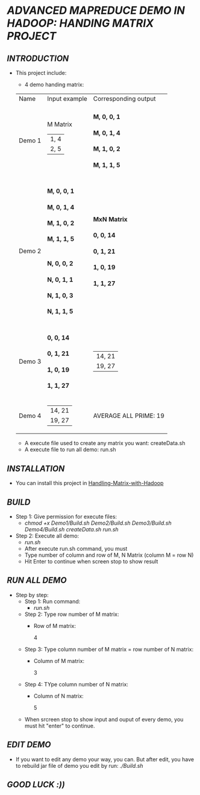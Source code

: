 # ***ADVANCED MAPREDUCE DEMO IN HADOOP: HANDING MATRIX PROJECT***

## ***INTRODUCTION***
* This project include:
    * 4 demo handing matrix:
    <table>
    <tr>
        <td>Name</td>
        <td>Input example</td>
        <td>Corresponding output</td>
    </tr>
    <tr>
        <td>Demo 1</td>
        <td>
          M Matrix
          <table>
            <tr>
              <td>1, 4</td>
            </tr>
            <tr>
              <td>2, 5</td>
            </tr>
          </table>
        </td>
        <td>
          <h4>M, 0, 0, 1</h4>
          <h4>M, 0, 1, 4</h4>
          <h4>M, 1, 0, 2</h4>
          <h4>M, 1, 1, 5</h4>
        </td>
    </tr>
    <tr>
      <td>
        Demo 2  
      </td>
      <td>
      <div>
        <h4>M, 0, 0, 1</h4>
        <h4>M, 0, 1, 4</h4>
        <h4>M, 1, 0, 2</h4>
        <h4>M, 1, 1, 5</h4>
        <h1></h1>
      </div>
      <div>
        <h4>N, 0, 0, 2</h4>
        <h4>N, 0, 1, 1</h4>
        <h4>N, 1, 0, 3</h4>
        <h4>N, 1, 1, 5</h4>
      </div>
      </td>
      <td>
        <h4>MxN Matrix</h4>
        <h4>0, 0, 14</h4>
        <h4>0, 1, 21</h4>
        <h4>1, 0, 19</h4>
        <h4>1, 1, 27</h4>
      </td>
    </tr>
    <tr>
        <td>Demo 3</td>
        <td>
        <h4>0, 0, 14</h4>
        <h4>0, 1, 21</h4>
        <h4>1, 0, 19</h4>
        <h4>1, 1, 27</h4>
        </td>
        <td>
          <table>
            <tr>
              <td>14, 21</td>
            </tr>
            <tr>
              <td>19, 27</td>
            </tr>
          </table>
        </td>
    </tr>
    <tr>
       <td>
         Demo 4
       </td>
       <td>
          <table>
            <tr>
              <td>14, 21</td>
            </tr>
            <tr>
              <td>19, 27</td>
            </tr>
          </table>
       </td>
       <td>
          AVERAGE ALL PRIME: 19
       </td>
    </tr>
   </table>
   
    * A execute file used to create any matrix you want: createData.sh
    * A execute file to run all demo: run.sh 
  


## ***INSTALLATION***

* You can install this project in [Handling-Matrix-with-Hadoop](https://github.com/ThadaPhan/Handling-Matrix-with-Hadoop.git)

## ***BUILD***

* Step 1: Give permission for execute files:
  * *chmod +x Demo1/Build.sh Demo2/Build.sh Demo3/Build.sh Demo4/Build.sh createData.sh run.sh*
* Step 2: Execute all demo:
  * *run.sh*
  * After execute run.sh command, you must
   * Type number of column and row of M, N Matrix (column M = row N)
   * Hit Enter to continue when screen stop to show result

## ***RUN ALL DEMO***

* Step by step:
  * Step 1: Run command:
    * *run.sh*
  * Step 2: Type row number of M matrix:
    * Row of M matrix:
      
      4
  * Step 3: Type column number of M matrix = row number of N matrix:
    * Column of M matrix:
    
      3
  * Step 4: TYpe column number of N matrix:
    * Column of N matrix:
 
      5
   * When srcreen stop to show input and ouput of every demo, you must hit "enter" to continue.
## ***EDIT DEMO***
* If you want to edit any demo your way, you can. But after edit, you have to rebuild jar file of demo you edit by run: *./Build.sh*
## ***GOOD LUCK :))***
